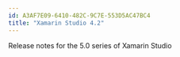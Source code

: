 ```yaml
---
id: A3AF7E09-6410-482C-9C7E-553D5AC47BC4
title: "Xamarin Studio 4.2"
---
```


Release notes for the 5.0 series of Xamarin Studio
